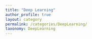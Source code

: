 ```yaml
---
title: "Deep Learning"
author_profile: true
layout: category
permalink: /categories/DeepLearning/
taxonomy: DeepLearning
---
```

